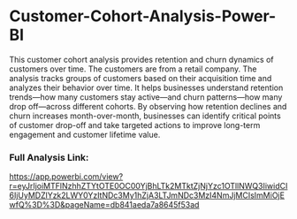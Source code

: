# Customer-Cohort-Analysis-Power-BI
This customer cohort analysis provides retention and churn dynamics of customers over time. The customers are from a retail company. The analysis tracks groups of customers based on their acquisition time and analyzes their behavior over time. It helps businesses understand retention trends—how many customers stay active—and churn patterns—how many drop off—across different cohorts. By observing how retention declines and churn increases month-over-month, businesses can identify critical points of customer drop-off and take targeted actions to improve long-term engagement and customer lifetime value.
### Full Analysis Link:
https://app.powerbi.com/view?r=eyJrIjoiMTFlNzhhZTYtOTE0OC00YjBhLTk2MTktZjNjYzc1OTllNWQ3IiwidCI6IjUyMDZlYzk2LWY0YzItNDc3My1hZjA3LTJmNDc3MzI4NmJjMCIsImMiOjEwfQ%3D%3D&pageName=db841aeda7a8645f53ad
